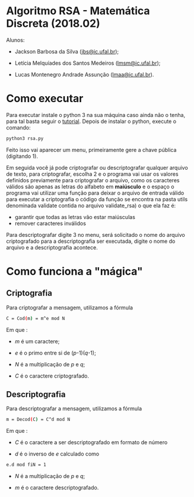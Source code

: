 # Algoritmo RSA - Matemática Discreta (2018.02)
Alunos: 

- Jackson Barbosa da Silva (jbs@ic.ufal.br);

- Letícia Melquíades dos Santos Medeiros (lmsm@ic.ufal.br);

- Lucas Montenegro Andrade Assunção (lmaa@ic.ufal.br).

# Como executar

Para executar instale o python 3 na sua máquina caso ainda não o tenha, para tal basta seguir o [tutorial](https://docs.aws.amazon.com/pt_br/cli/latest/userguide/install-linux-python.html).
Depois de instalar o python, execute o comando: 
```sh
python3 rsa.py
```
Feito isso vai aparecer um menu, primeiramente gere a chave pública (digitando 1).

Em seguida você já pode criptografar ou descriptografar qualquer arquivo de texto, para criptografar, escolha 2 e o programa vai usar os valores definidos previamente para criptografar o arquivo, como os caracteres válidos são apenas as letras do alfabeto em __maiúsculo__ e o espaço o programa vai utilizar uma função para deixar o arquivo de entrada válido para executar a criptografia o código da função se encontra na pasta utils denominada validate contida no arquivo validate_rsa) o que ela faz é:
  - garantir que todas as letras vão estar maiúsculas
  - remover caracteres inválidos

Para descriptografar digite 3 no menu, será solicitado o nome do arquivo criptografado para a descriptografia ser executada, digite o nome do arquivo e a descriptografia acontece.

# Como funciona a "mágica"

## Criptografia
  Para criptografar a mensagem, utilizamos a fórmula
  ```sh
  C = Cod(m) = m^e mod N
  ```
  Em que :
  
  -  _m_ é um caractere;
    
  -  _e_ é o primo entre si de (_p_-1)(_q_-1);
    
  -  _N_ é a multiplicação de _p_ e _q_;
   
  -  _C_ é o caractere criptografado.
   
## Descriptografia
   Para descriptografar a mensagem, utilizamos a fórmula
  ```sh
  m = Decod(C) = C^d mod N
  ```
  Em que :
  
  -  _C_ é o caractere a ser descriptografado em formato de número
   
  -  _d_ é o inverso de _e_ calculado como     
  ```sh
  e.d mod fiN = 1
  ```
  -  _N_ é a multiplicação de _p_ e _q_;
   
  -  _m_ é o caractere descriptografado.
    

